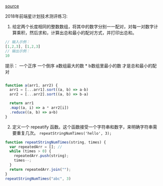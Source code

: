 [source](http://study.qiyun.360.cn/course/festar2018/examination/14?answer_id=421)

2018年前端星计划技术测评练习:
1. 给定两个长度相同的整数数组，将其中的数字分别一一配对，对每一对数字计算乘积，然后求和，计算出总和最小的配对方式，并打印出总和。

```js
// 输入示例：
[1,2,3], [1,2,3]
// 输出示例：
10
```
提示：
一个正序 一个倒序 a数组最大的数 *  b数组里最小的数 才是总和最小的配对
```js

function a(arr1, arr2) {
  arr1 = [...arr1].sort((a, b) => a-b)
  arr2 = [...arr2].sort((a, b) => b-a)

  return arr1
  .map((a, i) => a * arr2[i])
  .reduce((a, b) => a+b)
}
```
2. 定义一个 repeatify 函数。这个函数接受一个字符串和数字，来明确字符串需要重复几次。
`repeatStringNumTimes('hello', 3);`
```js
function repeatStringNumTimes(string, times) {
  var repeatedArr = []; //
  while (times > 0) {
    repeatedArr.push(string);
    times--;
  }
  return repeatedArr.join("");
}
repeatStringNumTimes("abc", 3)
```
